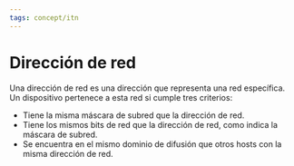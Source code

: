 ```yaml
---
tags: concept/itn
---
```

# Dirección de red

Una dirección de red es una dirección que representa una red específica. Un dispositivo pertenece a esta red si cumple tres criterios:

- Tiene la misma máscara de subred que la dirección de red.
- Tiene los mismos bits de red que la dirección de red, como indica la máscara de subred.
- Se encuentra en el mismo dominio de difusión que otros hosts con la misma dirección de red.
